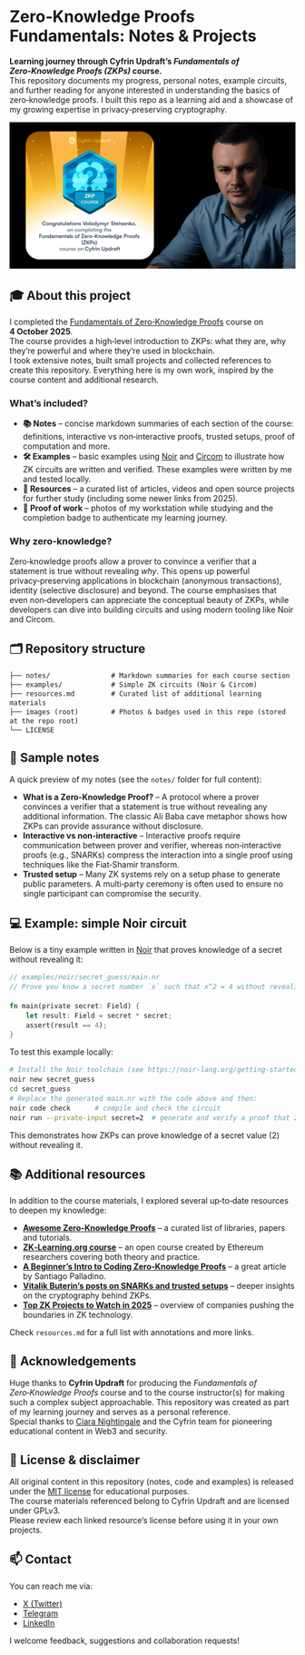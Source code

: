 # Zero‑Knowledge Proofs Fundamentals: Notes & Projects

**Learning journey through Cyfrin Updraft’s _Fundamentals of Zero‑Knowledge Proofs (ZKPs)_ course.**  
This repository documents my progress, personal notes, example circuits, and further reading for anyone interested in understanding the basics of zero‑knowledge proofs. I built this repo as a learning aid and a showcase of my growing expertise in privacy‑preserving cryptography.

<div align="center">

![Course completion badge](zkp-badge.png)

</div>

## 🎓 About this project

I completed the [Fundamentals of Zero‑Knowledge Proofs](https://updraft.cyfrin.io/courses/fundamentals-of-zero-knowledge-proofs) course on **4 October 2025**.  
The course provides a high‑level introduction to ZKPs: what they are, why they’re powerful and where they’re used in blockchain.  
I took extensive notes, built small projects and collected references to create this repository. Everything here is my own work, inspired by the course content and additional research.

### What’s included?

- **📚 Notes** – concise markdown summaries of each section of the course: definitions, interactive vs non‑interactive proofs, trusted setups, proof of computation and more.
- **🛠️ Examples** – basic examples using [Noir](https://noir-lang.org/) and [Circom](https://docs.circom.io/) to illustrate how ZK circuits are written and verified.  These examples were written by me and tested locally.
- **🔗 Resources** – a curated list of articles, videos and open source projects for further study (including some newer links from 2025).
- **📸 Proof of work** – photos of my workstation while studying and the completion badge to authenticate my learning journey.

### Why zero‑knowledge?

Zero‑knowledge proofs allow a prover to convince a verifier that a statement is true without revealing _why_.  This opens up powerful privacy‑preserving applications in blockchain (anonymous transactions), identity (selective disclosure) and beyond. The course emphasises that even non‑developers can appreciate the conceptual beauty of ZKPs, while developers can dive into building circuits and using modern tooling like Noir and Circom.

## 🗂 Repository structure

```
├── notes/               # Markdown summaries for each course section
├── examples/            # Simple ZK circuits (Noir & Circom)
├── resources.md         # Curated list of additional learning materials
├── images (root)        # Photos & badges used in this repo (stored at the repo root)
└── LICENSE
```

## 📝 Sample notes

A quick preview of my notes (see the `notes/` folder for full content):

- **What is a Zero‑Knowledge Proof?** – A protocol where a prover convinces a verifier that a statement is true without revealing any additional information.  The classic Ali Baba cave metaphor shows how ZKPs can provide assurance without disclosure.
- **Interactive vs non‑interactive** – Interactive proofs require communication between prover and verifier, whereas non‑interactive proofs (e.g., SNARKs) compress the interaction into a single proof using techniques like the Fiat‑Shamir transform.
- **Trusted setup** – Many ZK systems rely on a setup phase to generate public parameters.  A multi‑party ceremony is often used to ensure no single participant can compromise the security.

## 💻 Example: simple Noir circuit

Below is a tiny example written in [Noir](https://noir-lang.org/) that proves knowledge of a secret without revealing it:

```rust
// examples/noir/secret_guess/main.nr
// Prove you know a secret number `x` such that x^2 = 4 without revealing x.

fn main(private secret: Field) {
    let result: Field = secret * secret;
    assert(result == 4);
}
```

To test this example locally:

```bash
# Install the Noir toolchain (see https://noir-lang.org/getting-started/)
noir new secret_guess
cd secret_guess
# Replace the generated main.nr with the code above and then:
noir code check      # compile and check the circuit
noir run --private-input secret=2  # generate and verify a proof that 2^2=4
```

This demonstrates how ZKPs can prove knowledge of a secret value (2) without revealing it.

## 📚 Additional resources

In addition to the course materials, I explored several up‑to‑date resources to deepen my knowledge:

- [**Awesome Zero‑Knowledge Proofs**](https://github.com/matter-labs/awesome-zero-knowledge-proofs) – a curated list of libraries, papers and tutorials.
- [**ZK‑Learning.org course**](https://zk-learning.org/) – an open course created by Ethereum researchers covering both theory and practice.
- [**A Beginner’s Intro to Coding Zero‑Knowledge Proofs**](https://dev.to/spalladino/a-beginners-intro-to-coding-zero-knowledge-proofs-c56) – a great article by Santiago Palladino.
- [**Vitalik Buterin’s posts on SNARKs and trusted setups**](https://vitalik.eth.limo/general/2021/01/26/snarks.html) – deeper insights on the cryptography behind ZKPs.
- [**Top ZK Projects to Watch in 2025**](https://www.rumblefish.dev/blog/top-zkp-development-companies-to-watch-in-2025) – overview of companies pushing the boundaries in ZK technology.

Check `resources.md` for a full list with annotations and more links.

## 🙏 Acknowledgements

Huge thanks to **Cyfrin Updraft** for producing the _Fundamentals of Zero‑Knowledge Proofs_ course and to the course instructor(s) for making such a complex subject approachable. This repository was created as part of my learning journey and serves as a personal reference.  
Special thanks to [Ciara Nightingale](https://x.com/CiaraNightingal) and the Cyfrin team for pioneering educational content in Web3 and security.  

## 📜 License & disclaimer

All original content in this repository (notes, code and examples) is released under the [MIT license](LICENSE) for educational purposes.  
The course materials referenced belong to Cyfrin Updraft and are licensed under GPLv3.  
Please review each linked resource’s license before using it in your own projects.

## 📫 Contact

You can reach me via:

- [X (Twitter)](https://x.com/carstetsen)
- [Telegram](https://t.me/Zero2Auditor)
- [LinkedIn](https://www.linkedin.com/in/volodymyr-stetsenko-656014246/)

I welcome feedback, suggestions and collaboration requests!

